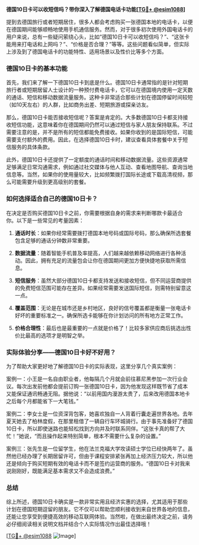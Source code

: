 **德国10日卡可以收短信吗？带你深入了解德国电话卡功能[[TG💪+ @esim1088](https://t.me/s/esim1088)]**

提到去德国旅行或者短期居住，很多人都会考虑购买一张德国本地的电话卡，以便在德国期间能够顺畅地使用手机通信服务。然而，对于很多初次使用外国电话卡的用户来说，总有一些疑问萦绕心头，比如“德国10日卡可以收短信吗？”、“这张卡能用来打电话和上网吗？”、“价格是否合理？”等等。这些问题看似简单，但实际上涉及到了德国电话卡的功能特性、适用场景以及性价比等多个方面。

### 德国10日卡的基本功能

首先，我们来了解一下德国10日卡到底是什么。德国10日卡通常指的是针对短期旅行者或短期居留人士设计的一种预付费电话卡，它可以在德国境内使用一定天数的通话、短信和移动数据流量服务。这种卡非常适合那些计划在德国停留时间较短（如10天左右）的人群，比如商务出差、短期旅游或探亲访友。

那么，德国10日卡能否接收短信呢？答案是肯定的。大多数德国10日卡都支持接收短信功能，这意味着你在德国期间仍然可以通过短信与家人朋友保持联系。不过需要注意的是，并不是所有的短信都能免费接收。如果你收到的是国际短信，可能需要支付额外的费用。因此，在选择德国10日卡时，建议查看具体套餐中关于短信服务的具体条款。

此外，德国10日卡还提供了一定额度的通话时间和移动数据流量。这些资源通常足够满足日常沟通需求，例如通过社交媒体与他人互动、查看地图导航、查询当地信息等。当然，如果你的使用量较大，比如频繁拨打国际长途或下载高清视频，那么可能需要升级到更高级别的套餐。

### 如何选择适合自己的德国10日卡？

在决定是否购买德国10日卡之前，你需要根据自身的需求来判断哪款卡最适合你。以下是一些常见的考量因素：

1. **通话时长**：如果你经常需要拨打德国本地号码或国际号码，那么确保所选套餐包含足够的通话分钟数非常重要。
   
2. **数据流量**：随着智能手机普及率提高，人们越来越依赖移动网络进行各种活动。因此，拥有充足的流量包会让你在德国期间更加方便快捷地获取所需信息。
   
3. **短信服务**：虽然大部分德国10日卡都支持发送和接收短信，但不同运营商提供的免费短信范围可能存在差异。如果经常需要发送国际短信，则需特别留意这一点。

4. **覆盖范围**：无论是在城市还是乡村地区，良好的信号覆盖都是衡量一张电话卡好坏的重要标准之一。确保所选卡能够在你计划访问的所有地方正常工作。

5. **价格合理性**：最后也是最重要的一点就是价格了！比较多家供应商后挑选出性价比最高的选项才是明智之举。

### 实际体验分享——德国10日卡好不好用？

为了帮助大家更好地了解德国10日卡的实际表现，这里分享几个真实案例：

案例一：小王是一名自由职业者，他每隔几个月就会前往慕尼黑参加一次行业会议。每次出发前他都会提前订购一张德国10日卡，因为他发现这样既节省了成本又能保证通讯畅通无阻。据他说：“以前用国内漫游太贵了，后来改用德国本地卡之后每个月都能省下一大笔钱。”

案例二：李女士是一位资深背包客，她喜欢独自一人背着行囊走遍世界各地。去年夏天她去了柏林度假，在那里租借了一辆自行车环城骑行。由于事先准备好了德国10日卡，所以即使迷路也能轻松找到方向并及时联系同伴。“这张卡真的帮了大忙！”她说，“而且操作起来特别简单，根本不需要什么复杂的设置。”

案例三：张先生是一位留学生，他在法兰克福大学攻读硕士学位已经快两年了。虽然他已经办理了长期居留许可，但由于课程安排紧张再加上经济压力较大，所以他还是倾向于购买短期有效的电话卡而不是签约运营商的服务。“德国10日卡对我来说刚刚好，既能满足基本需求又不会造成浪费。”

### 总结

综上所述，德国10日卡确实是一款非常实用且经济实惠的选择，尤其适用于那些计划在德国短期逗留的朋友。它不仅可以帮助您顺利接收到来自世界各地的信息，还能让您享受到便捷高效的移动互联网体验。当然啦，在做出最终决定之前，请务必仔细阅读相关说明文档并结合个人实际情况作出最佳选择哦！

[[TG💪+ @esim1088](https://t.me/s/esim1088) ![Image](https://i.postimg.cc/4NQfJmqS/Snipaste-2025-05-13-00-14-12.png)]